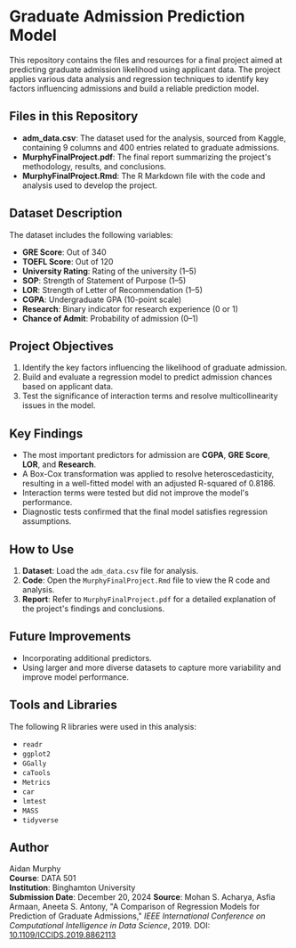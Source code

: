 # Graduate Admission Prediction Model

This repository contains the files and resources for a final project aimed at predicting graduate admission likelihood using applicant data. The project applies various data analysis and regression techniques to identify key factors influencing admissions and build a reliable prediction model.

## Files in this Repository

- **adm_data.csv**: The dataset used for the analysis, sourced from Kaggle, containing 9 columns and 400 entries related to graduate admissions.
- **MurphyFinalProject.pdf**: The final report summarizing the project's methodology, results, and conclusions.
- **MurphyFinalProject.Rmd**: The R Markdown file with the code and analysis used to develop the project.

## Dataset Description

The dataset includes the following variables:
- **GRE Score**: Out of 340
- **TOEFL Score**: Out of 120
- **University Rating**: Rating of the university (1–5)
- **SOP**: Strength of Statement of Purpose (1–5)
- **LOR**: Strength of Letter of Recommendation (1–5)
- **CGPA**: Undergraduate GPA (10-point scale)
- **Research**: Binary indicator for research experience (0 or 1)
- **Chance of Admit**: Probability of admission (0–1)

## Project Objectives

1. Identify the key factors influencing the likelihood of graduate admission.
2. Build and evaluate a regression model to predict admission chances based on applicant data.
3. Test the significance of interaction terms and resolve multicollinearity issues in the model.

## Key Findings

- The most important predictors for admission are **CGPA**, **GRE Score**, **LOR**, and **Research**.
- A Box-Cox transformation was applied to resolve heteroscedasticity, resulting in a well-fitted model with an adjusted R-squared of 0.8186.
- Interaction terms were tested but did not improve the model's performance.
- Diagnostic tests confirmed that the final model satisfies regression assumptions.

## How to Use

1. **Dataset**: Load the `adm_data.csv` file for analysis.
2. **Code**: Open the `MurphyFinalProject.Rmd` file to view the R code and analysis.
3. **Report**: Refer to `MurphyFinalProject.pdf` for a detailed explanation of the project's findings and conclusions.

## Future Improvements

- Incorporating additional predictors.
- Using larger and more diverse datasets to capture more variability and improve model performance.

## Tools and Libraries

The following R libraries were used in this analysis:
- `readr`
- `ggplot2`
- `GGally`
- `caTools`
- `Metrics`
- `car`
- `lmtest`
- `MASS`
- `tidyverse`

## Author

Aidan Murphy  
**Course**: DATA 501  
**Institution**: Binghamton University  
**Submission Date**: December 20, 2024
**Source**: Mohan S. Acharya, Asfia Armaan, Aneeta S. Antony, "A Comparison of Regression Models for Prediction of Graduate Admissions," *IEEE International Conference on Computational Intelligence in Data Science*, 2019. DOI: [10.1109/ICCIDS.2019.8862113](https://doi.org/10.1109/ICCIDS.2019.8862113)
